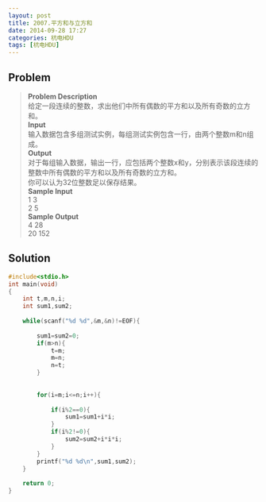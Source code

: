 ```yaml
---
layout: post
title: 2007.平方和与立方和
date: 2014-09-28 17:27
categories: 杭电HDU
tags: [杭电HDU]
---
```

## Problem
>**Problem Description**  
给定一段连续的整数，求出他们中所有偶数的平方和以及所有奇数的立方和。  
**Input**  
输入数据包含多组测试实例，每组测试实例包含一行，由两个整数m和n组成。  
**Output**  
对于每组输入数据，输出一行，应包括两个整数x和y，分别表示该段连续的整数中所有偶数的平方和以及所有奇数的立方和。  
你可以认为32位整数足以保存结果。  
**Sample Input**  
1 3  
2 5  
**Sample Output**  
4 28  
20 152  

## Solution
```cpp
#include<stdio.h>
int main(void)
{
    int t,m,n,i;
    int sum1,sum2;
    
    while(scanf("%d %d",&m,&n)!=EOF){
        
        sum1=sum2=0;
        if(m>n){
            t=m;
            m=n;
            n=t;
        }
        
        
        for(i=m;i<=n;i++){
            
            if(i%2==0){
                sum1=sum1+i*i;
            }
            if(i%2!=0){
                sum2=sum2+i*i*i;
            }
        }
        printf("%d %d\n",sum1,sum2);
    }
    
    return 0;
} 
```